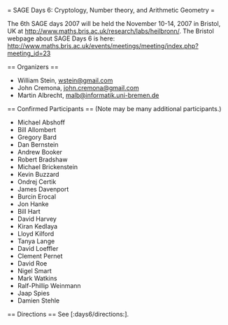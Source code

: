 = SAGE Days 6: Cryptology, Number theory, and Arithmetic Geometry =

The 6th SAGE days 2007 will be held the November 10-14, 2007 in Bristol, UK at http://www.maths.bris.ac.uk/research/labs/heilbronn/.
The Bristol webpage about SAGE Days 6 is here:
    http://www.maths.bris.ac.uk/events/meetings/meeting/index.php?meeting_id=23

== Organizers ==

 * William Stein, wstein@gmail.com
 * John Cremona, john.cremona@gmail.com
 * Martin Albrecht, malb@informatik.uni-bremen.de

== Confirmed Participants ==
(Note may be many additional participants.)

 * Michael Abshoff 
 * Bill Allombert
 * Gregory Bard
 * Dan Bernstein
 * Andrew Booker 
 * Robert Bradshaw
 * Michael Brickenstein
 * Kevin Buzzard   	  	  	 
 * Ondrej Certik
 * James Davenport	 
 * Burcin Erocal  
 * Jon Hanke
 * Bill Hart 
 * David Harvey  	  	  	 
 * Kiran Kedlaya
 * Lloyd Kilford
 * Tanya Lange
 * David Loeffler  	 
 * Clement Pernet 	
 * David Roe 
 * Nigel Smart  	 
 * Mark Watkins
 * Ralf-Phillip Weinmann
 * Jaap Spies  	  	 
 * Damien Stehle

== Directions ==
See [:days6/directions:].
